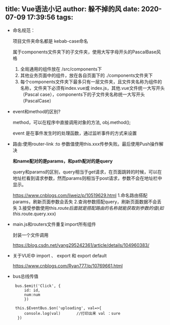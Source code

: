 title: Vue语法小记
author: 躲不掉的风
date: 2020-07-09 17:39:56
tags:
---
- 命名规范：

  项目文件夹命名都是 kebab-case命名
  
  属于components文件夹下的子文件夹，使用大写字母开头的PascalBase风格
  
    1. 全局通用的组件放在 /src/components下
    2. 其他业务页面中的组件，放在各自页面下的 ./components文件夹下
    3. 每个components文件夹下最多只有一层文件夹，且文件夹名称为组件的名称，文件夹下必须有index.vue或 index.js，其他.vue文件统一大写开头（Pascal case），components下的子文件夹名称统一大写开头（PascalCase）


- event和method的区别?

  method，可以在程序中直接调用对象的方法, obj.method();

  event 是在事件发生时的处理函数，通过监听事件的方式来设置
  
-  路由:使用router-link :to 参数值使用this.xxx传参失败。最后使用Push操作解决

    **和name配对的是params，和path配对的是query**
    
    query和params的区别，query相当于get请求，在页面跳转的时候，可以在地址栏看到请求参数，然而params则相当于post请求，参数不会在地址栏中显示。
    
    https://www.cnblogs.com/liweiz/p/10519629.html
        1.命名路由搭配params，刷新页面参数会丢失
        2.查询参数搭配query，刷新页面数据不会丢失
        3.接受参数使用this.$route后面就是搭配路由的名称就能获取到参数的值(如this.$route.query.xxx)
        
- main.js和routers文件重复import所有组件

	封装一个文件调用
  
  https://blog.csdn.net/yang295242361/article/details/104960383/
  
- 关于VUE中 import 、 export 和 export default

	https://www.cnblogs.com/Ryan777/p/10769661.html
    
-  bus总线传值

        bus.$emit('Click', {
            id: id,
            num:num
            })
            
        this.$EventBus.$on('uploading', val=>{
            console.log(val)       //打印出来 val ：sure
         })